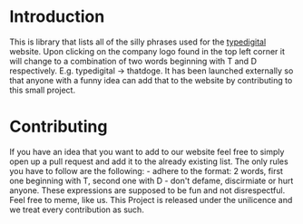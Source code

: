 # Introduction

This is library that lists all of the silly phrases used for the [typedigital](https://typedigital.de/) website. 
Upon clicking on the company logo found in the top left corner it will change to a combination of two words beginning with T and D respectively. E.g. typedigital -> thatdoge. It has been launched externally so that anyone with a funny idea can add that to the website by contributing to this small project.

# Contributing

If you have an idea that you want to add to our website feel free to simply open up a pull request and add it to the already existing list. 
The only rules you have to follow are the following: 
	- adhere to the format: 2 words, first one beginning with T, second one with D
	- don't defame, discirmiate or hurt anyone. These expressions are supposed to be fun and not disrespectful. Feel free to meme, like us.
This Project is released under the unilicence and we treat every contribution as such.  